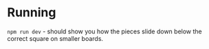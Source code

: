 # Running
`npm run dev` - should show you how the pieces slide down below the correct square on smaller boards.
